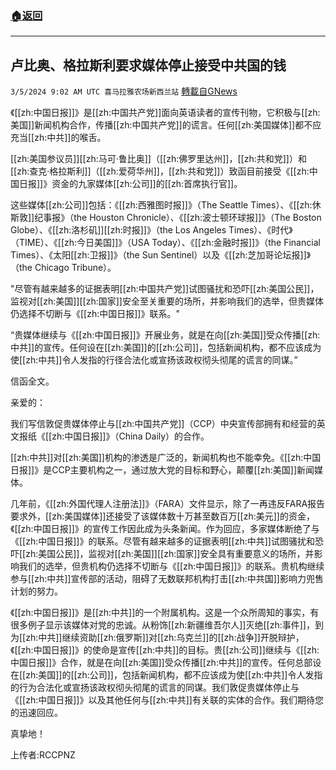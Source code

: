 ###  [:house:返回](README.md)
---


## 卢比奥、格拉斯利要求媒体停止接受中共国的钱
`3/5/2024 9:02 AM UTC 喜马拉雅农场新西兰站` [轉載自GNews](https://gnews.org/articles/2366441)

《[[zh:中国日报]]》是[[zh:中国共产党]]面向英语读者的宣传刊物，它积极与[[zh:美国]]新闻机构合作，传播[[zh:中国共产党]]的谎言。任何[[zh:美国媒体]]都不应充当[[zh:中共]]的喉舌。

[[zh:美国参议员]][[zh:马可·鲁比奥]]（[[zh:佛罗里达州]]，[[zh:共和党]]）和[[zh:查克·格拉斯利]]（[[zh:爱荷华州]]，[[zh:共和党]]）致函目前接受《[[zh:中国日报]]》资金的九家媒体[[zh:公司]]的[[zh:首席执行官]]。

这些媒体[[zh:公司]]包括：《[[zh:西雅图时报]]》（The Seattle Times）、《[[zh:休斯敦]]纪事报》（the Houston Chronicle）、《[[zh:波士顿环球报]]》（The Boston Globe）、《[[zh:洛杉矶]][[zh:时报]]》（the Los Angeles Times）、《时代》（TIME）、《[[zh:今日美国]]》（USA Today）、《[[zh:金融时报]]》（the Financial Times）、《太阳[[zh:卫报]]》（the Sun Sentinel）以及《[[zh:芝加哥论坛报]]》（the Chicago Tribune）。

"尽管有越来越多的证据表明[[zh:中国共产党]]试图骚扰和恐吓[[zh:美国公民]]，监视对[[zh:美国]][[zh:国家]]安全至关重要的场所，并影响我们的选举，但贵媒体仍选择不切断与《[[zh:中国日报]]》联系。"

“贵媒体继续与《[[zh:中国日报]]》开展业务，就是在向[[zh:美国]]受众传播[[zh:中共]]的宣传。任何设在[[zh:美国]]的[[zh:公司]]，包括新闻机构，都不应该成为使[[zh:中共]]令人发指的行径合法化或宣扬该政权彻头彻尾的谎言的同谋。”

信函全文。

亲爱的：

我们写信敦促贵媒体停止与[[zh:中国共产党]]（CCP）中央宣传部拥有和经营的英文报纸《[[zh:中国日报]]》（China Daily）的合作。

[[zh:中共]]对[[zh:美国]]机构的渗透是广泛的，新闻机构也不能幸免。《[[zh:中国日报]]》是CCP主要机构之一，通过放大党的目标和野心，颠覆[[zh:美国]]新闻媒体。

几年前，《[[zh:外国代理人注册法]]》（FARA）文件显示，除了一再违反FARA报告要求外，[[zh:美国媒体]]还接受了该媒体数十万甚至数百万[[zh:美元]]的资金，《[[zh:中国日报]]》的宣传工作因此成为头条新闻。作为回应，多家媒体断绝了与《[[zh:中国日报]]》的联系。尽管有越来越多的证据表明[[zh:中共]]试图骚扰和恐吓[[zh:美国公民]]，监视对[[zh:美国]][[zh:国家]]安全具有重要意义的场所，并影响我们的选举，但贵机构仍选择不切断与《[[zh:中国日报]]》的联系。贵机构继续参与[[zh:中共]]宣传部的活动，阻碍了无数联邦机构打击[[zh:中共国]]影响力兜售计划的努力。

《[[zh:中国日报]]》是[[zh:中共]]的一个附属机构。这是一个众所周知的事实，有很多例子显示该媒体对党的忠诚。从粉饰[[zh:新疆维吾尔人]]灭绝[[zh:事件]]，到为[[zh:中共]]继续资助[[zh:俄罗斯]]对[[zh:乌克兰]]的[[zh:战争]]开脱辩护，《[[zh:中国日报]]》的使命是宣传[[zh:中共]]的目标。贵[[zh:公司]]继续与《[[zh:中国日报]]》合作，就是在向[[zh:美国]]受众传播[[zh:中共]]的宣传。任何总部设在[[zh:美国]]的[[zh:公司]]，包括新闻机构，都不应该成为使[[zh:中共]]令人发指的行为合法化或宣扬该政权彻头彻尾的谎言的同谋。我们敦促贵媒体停止与《[[zh:中国日报]]》以及其他任何与[[zh:中共]]有关联的实体的合作。我们期待您的迅速回应。

真挚地！

上传者:RCCPNZ
